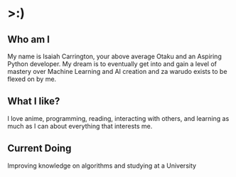 # >:)

## Who am I

My name is Isaiah Carrington, your above average Otaku and an Aspiring Python developer. 
My dream is to eventually get into and gain a level of mastery over Machine Learning and AI creation and za warudo exists to be flexed on by me.

## What I like?

I love anime, programming, reading, interacting with others, and learning as much as I can about everything that interests me.

## Current Doing

Improving knowledge on algorithms and studying at a University
